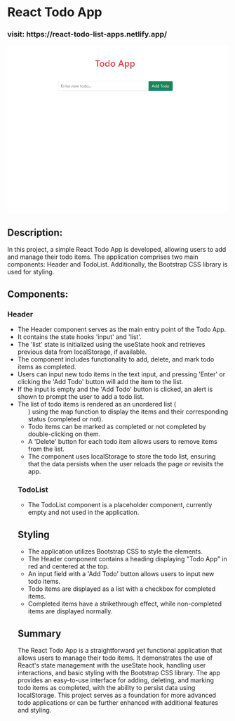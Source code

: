 # React Todo App
<h3>visit: https://react-todo-list-apps.netlify.app/</h3>
<img alt="alt_text" src="./todo.gif"/>


## Description:
In this project, a simple React Todo App is developed, allowing users to add and manage their todo items. The application comprises two main components: Header and TodoList. Additionally, the Bootstrap CSS library is used for styling.

## Components:

### Header 
- The Header component serves as the main entry point of the Todo App.
- It contains the state hooks 'input' and 'list'. 
- The 'list' state is initialized using the useState hook and retrieves previous data from localStorage, if available.
- The component includes functionality to add, delete, and mark todo items as completed.
- Users can input new todo items in the text input, and pressing 'Enter' or clicking the 'Add Todo' button will add the item to the list.
- If the input is empty and the 'Add Todo' button is clicked, an alert is shown to prompt the user to add a todo list.
- The list of todo items is rendered as an unordered list (<ul>) using the map function to display the items and their corresponding status (completed or not).
- Todo items can be marked as completed or not completed by double-clicking on them.
- A 'Delete' button for each todo item allows users to remove items from the list.
- The component uses localStorage to store the todo list, ensuring that the data persists when the user reloads the page or revisits the app.

### TodoList
- The TodoList component is a placeholder component, currently empty and not used in the application.

## Styling
- The application utilizes Bootstrap CSS to style the elements. 
- The Header component contains a heading displaying "Todo App" in red and centered at the top.
- An input field with a 'Add Todo' button allows users to input new todo items.
- Todo items are displayed as a list with a checkbox for completed items.
- Completed items have a strikethrough effect, while non-completed items are displayed normally. 

## Summary
The React Todo App is a straightforward yet functional application that allows users to manage their todo items. It demonstrates the use of React's state management with the useState hook, handling user interactions, and basic styling with the Bootstrap CSS library. The app provides an easy-to-use interface for adding, deleting, and marking todo items as completed, with the ability to persist data using localStorage. This project serves as a foundation for more advanced todo applications or can be further enhanced with additional features and styling.
